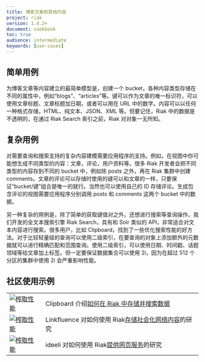 ```yaml
---
title: 博客文章和其他内容
project: riak
version: 1.4.2+
document: cookbook
toc: true
audience: intermediate
keywords: [use-cases]
---
```


## 简单用例

为博客文章等内容建立的最简单模型是，创建一个 bucket，各种内容类型存储在不同的属性中，例如“blogs”、“articles”等。键可以作为文章的唯一标识符，可以使用文章标题、文章标题加日期，或者可以用在 URL 中的数字。内容可以以任何一种格式存储，HTML、纯文本、JSON、XML 等。但要记住，Riak 中的数据是不透明的，在通过 Riak Search 索引之前，Riak 对对象一无所知。

## 复杂用例

对需要查询和搜索支持的复杂内容建模需要应用程序的支持。例如，在视图中你可能想生成不同类型的内容：文章，评论，用户资料等。很多 Riak 开发者会把不同类型的内容存到不同的 bucket 中，例如除 posts 之外，再在 Riak 集群中创建 comments。文章的评论可以存储时使用的键可以和文章的一样，只要保证“bucket/键”组合是唯一的就行。当然也可以使用自己的 ID 存储评论。生成包含评论的视图需要应用程序分别调用 posts 和 comments 这两个 bucket 中的数据。

另一种复杂的用例是，除了简单的获取键值对之外，还想进行搜索等查询操作。我们开发的全文本搜索引擎 Riak Search，具有和 Solr 类似的 API，非常适合对文本内容进行搜索。很多用户，比如 Clipboard，找到了一些优化搜索性能的好方法。对于比较轻量级的查询可以使用二级索引，在要查询的对象上添加额外的元数据就可以进行精确匹配和范围查询。使用二级索引，可以使用日期、时间戳、话题领域等给文章加上标签。但一定要保证数据集合可以使用 2i，因为在超过 512 个分区的集群中使用 2i 会严重影响性能。

## 社区使用示例

<table class="links">
  <tr>
    <td><a href="http://blog.clipboard.com/2012/03/18/0-Milking-Performance-From-Riak-Search" class="vid_img" target="_blank"><img src="/images/milking-perf-from-riak.png" title="榨取性能"></a>
    </td>
    <td>Clipboard 介绍<a href="http://blog.clipboard.com/2012/03/18/0-Milking-Performance-From-Riak-Search" target="_blank">如何在 Riak 中存储并搜索数据</a>
  </tr>
  <tr>
    <td><a href="http://media.basho.com/pdf/Linkfluence-Case-Study-v2-1.pdf" class="vid_img" link target="_blank"><img src="/images/linkfluence-case-study.png" title="榨取性能"></a>
    </td>
    <td>Linkfluence 对如何使用 Riak<a href="http://media.basho.com/pdf/Linkfluence-Case-Study-v2-1.pdf" target="_blank">存储社会化网络内容</a>的研究
  </tr>
  <tr>
    <td><a href="http://basho.com/assets/Basho-Case-Study-ideeli.pdf" class="vid_img" link target="_blank"><img src="/images/ideeli-case-study.png" title="榨取性能"></a>
    </td>
    <td>ideeli 对如何使用 Riak<a href="http://basho.com/assets/Basho-Case-Study-ideeli.pdf" target="_blank">提供网页服务</a>的研究
  </tr>
</table>
